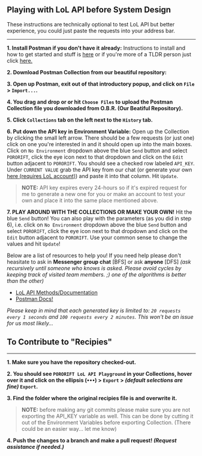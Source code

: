 ## Playing with LoL API before System Design
These instructions are technically optional to test LoL API but better experience, you could just paste the requests into your address bar.

---

**1. Install Postman if you don't have it already:** Instructions to install and how to get started and stuff is [here](https://www.getpostman.com/docs/v6/postman/launching_postman/installation_and_updates) or if you're more of a TLDR person just click [here.](https://www.getpostman.com/apps)

**2. Download Postman Collection from our beautiful repository:** 

**3. Open up Postman, exit out of that introductory popup, and click on `File` > `Import...`.**

**4. You drag and drop or or hit `Choose Files` to upload the Postman Collection file you downloaded from O.B.R. (Our Beatiful Repository).**

**5. Click `Collections` tab on the left next to the `History` tab.**

**6. Put down the API key in Environment Variable:** Open up the Collection by clicking the small left arrow. There should be a few requests (or just one) click on one you're interested in and it should open up into the main boxes. Click on `No Environment` dropdown above the blue `Send` button and select `PORORIFT`, click the eye icon next to that dropdown and click on the `Edit` button adjacent to `PORORIFT`. You should see a checked row labeled `API_KEY`. Under `CURRENT VALUE` grab the API key from our chat (or generate your own [here (requires LoL account)](https://developer.riotgames.com/)) and paste it into that column. Hit `Update`.

> **NOTE:** API key expires every 24-hours so if it's expired request for me to generate a new one for you or make an account to test your own and place it into the same place mentioned above.

**7. PLAY AROUND WITH THE COLLECTIONS OR MAKE YOUR OWN!** Hit the blue `Send` button! You can also play with the parameters (as you did in step 6), i.e. click on `No Environment` dropdown above the blue `Send` button and select `PORORIFT`, click the eye icon next to that dropdown and click on the `Edit` button adjacent to `PORORIFT`. Use your common sense to change the values and hit `Update`!

Below are a list of resources to help you! If you need help please don't heasitate to ask in **Messenger group chat** [BFS] or ask **anyone** [DFS] _(ask recursively until someone who knows is asked. Please avoid cycles by keeping track of visited team members. ;) one of the algorithms is better than the other)_
- [LoL API Methods/Documentation](https://developer.riotgames.com/api-methods/)
- [Postman Docs!](https://learning.getpostman.com/docs/postman/launching_postman/installation_and_updates/)

_Please keep in mind that each generated key is limited to: `20 requests every 1 seconds` and `100 requests every 2 minutes`. This won't be an issue for us most likely..._

## To Contribute to "Recipies"
---
**1. Make sure you have the repository checked-out.**

**2. You should see `PORORIFT LoL API Playground` in your Collections, hover over it and click on the ellipsis (`•••`) > `Export` > _(default selections are fine)_ `Export`.**

**3. Find the folder where the original recipies file is and overwrite it.**

> **NOTE:** before making any git commits please make sure you are not exporting the API_KEY variable as well. This can be done by cutting it out of the Environment Variables before exporting Collection. (There could be an easier way... let me know)

**4. Push the changes to a branch and make a pull request! _(Request assistance if needed.)_**